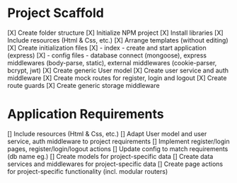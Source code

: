 # Project Scaffold

[X] Create folder structure
[X] Initialize NPM project
[X] Install libraries
[X] Include resources (Html & Css, etc.)
[X] Arrange templates (without editing)
[X] Create initialization files
[X] - index - create and start application (express)
[X] - config files - database connect (mongoose), express middlewares (body-parse, static), external middlewares (cookie-parser, bcrypt, jwt)
[X] Create generic User model
[X] Create user service and auth middleware
[X] Create mock routes for register, login and logout
[X] Create route guards
[X] Create generic storage middleware

# Application Requirements
[] Include resources (Html & Css, etc.)
[] Adapt User model and user service, auth middleware to project requirements
[] Implement register/login pages, register/login/logout actions
[] Update config to match requirements (db name eg.)
[] Create models for project-specific data
[] Create data services and middlewares for project-specific data
[] Create page actions for project-specific functionality (incl. modular routers)
